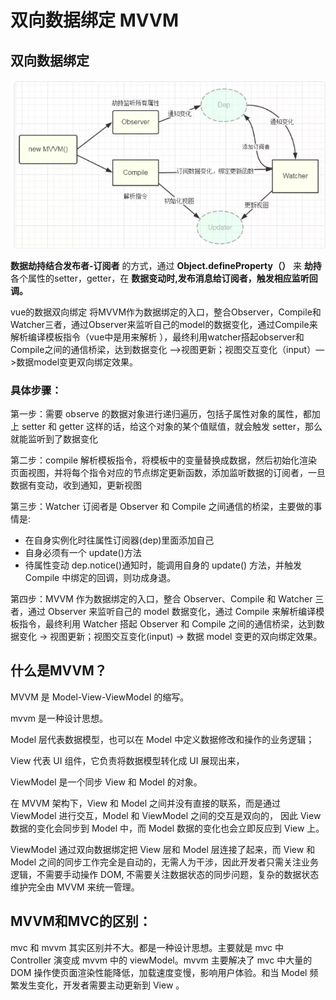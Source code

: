 # 双向数据绑定 MVVM

## 双向数据绑定

![](../../.gitbook/assets/image-6.png)

**数据劫持结合发布者-订阅者** 的方式，通过 **Object.defineProperty（）** 来 **劫持** 各个属性的setter，getter，在 **数据变动时,发布消息给订阅者，触发相应监听回调。**

vue的数据双向绑定 将MVVM作为数据绑定的入口，整合Observer，Compile和Watcher三者，通过Observer来监听自己的model的数据变化，通过Compile来解析编译模板指令（vue中是用来解析 ），最终利用watcher搭起observer和Compile之间的通信桥梁，达到数据变化 —&gt;视图更新；视图交互变化（input）—&gt;数据model变更双向绑定效果。

### 具体步骤：

第一步：需要 observe 的数据对象进行递归遍历，包括子属性对象的属性，都加上 setter 和 getter 这样的话，给这个对象的某个值赋值，就会触发 setter，那么就能监听到了数据变化

第二步：compile 解析模板指令，将模板中的变量替换成数据，然后初始化渲染页面视图，并将每个指令对应的节点绑定更新函数，添加监听数据的订阅者，一旦数据有变动，收到通知，更新视图

第三步：Watcher 订阅者是 Observer 和 Compile 之间通信的桥梁，主要做的事情是:

* 在自身实例化时往属性订阅器\(dep\)里面添加自己
* 自身必须有一个 update\(\)方法
* 待属性变动 dep.notice\(\)通知时，能调用自身的 update\(\) 方法，并触发 Compile 中绑定的回调，则功成身退。

第四步：MVVM 作为数据绑定的入口，整合 Observer、Compile 和 Watcher 三者，通过 Observer 来监听自己的 model 数据变化，通过 Compile 来解析编译模板指令，最终利用 Watcher 搭起 Observer 和 Compile 之间的通信桥梁，达到数据变化 -&gt; 视图更新；视图交互变化\(input\) -&gt; 数据 model 变更的双向绑定效果。

## 什么是MVVM？

MVVM 是 Model-View-ViewModel 的缩写。

mvvm 是一种设计思想。

Model 层代表数据模型，也可以在 Model 中定义数据修改和操作的业务逻辑；

View 代表 UI 组件，它负责将数据模型转化成 UI 展现出来，

ViewModel 是一个同步 View 和 Model 的对象。

在 MVVM 架构下，View 和 Model 之间并没有直接的联系，而是通过 ViewModel 进行交互，Model 和 ViewModel 之间的交互是双向的， 因此 View 数据的变化会同步到 Model 中，而 Model 数据的变化也会立即反应到 View 上。

ViewModel 通过双向数据绑定把 View 层和 Model 层连接了起来，而 View 和 Model 之间的同步工作完全是自动的，无需人为干涉，因此开发者只需关注业务逻辑，不需要手动操作 DOM, 不需要关注数据状态的同步问题，复杂的数据状态维护完全由 MVVM 来统一管理。

## MVVM和MVC的区别：

mvc 和 mvvm 其实区别并不大。都是一种设计思想。主要就是 mvc 中 Controller 演变成 mvvm 中的 viewModel。mvvm 主要解决了 mvc 中大量的 DOM 操作使页面渲染性能降低，加载速度变慢，影响用户体验。和当 Model 频繁发生变化，开发者需要主动更新到 View 。

